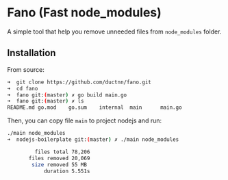 # Fano (Fast node_modules)

A simple tool that help you remove unneeded files from `node_modules` folder.

## Installation

From source:

```bash
➜  git clone https://github.com/ductnn/fano.git
➜  cd fano
➜  fano git:(master) ✗ go build main.go
➜  fano git:(master) ✗ ls
README.md go.mod    go.sum    internal  main      main.go
```

Then, you can copy file `main` to project nodejs and run:

```bash
./main node_modules
➜  nodejs-boilerplate git:(master) ✗ ./main node_modules

         files total 78,206
       files removed 20,069
        size removed 55 MB
            duration 5.551s
```
